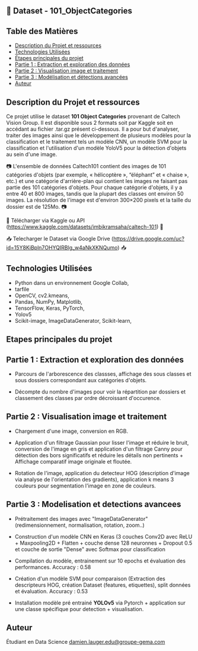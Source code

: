## 💼 Dataset - 101_ObjectCategories 
## Table des Matières

- [Description du Projet et ressources](#description-du-projet-et-ressources)
- [Technologies Utilisées](#technologies-utilisees-)
- [Étapes principales du projet](#etapes-principales-du-projet)
- [Partie 1 : Extraction et exploration des données](#partie-1--extraction-et-exploration-des-donnees)
- [Partie 2 : Visualisation image et traitement](#partie-2--visualisation-image-et-traitement)
- [Partie 3 : Modélisation et détections avancées](#partie-3--modelisation-et-detections-avancees)
- [Auteur](#auteur)

## Description du Projet et ressources

Ce projet utilise le dataset **101 Object Categories** provenant de Caltech Vision Group. Il est disponible sous 2 formats soit par Kaggle soit en accédant au fichier .tar.gz présent ci-dessous. Il a pour but d'analyser, traiter des images ainsi que le développement de plusieurs modèles pour la classification et le traitement tels un modèle CNN, un modèle SVM pour la classification et l'utilisation d'un modèle YoloV5 pour la détection d'objets au sein d'une image. 

📷 L'ensemble de données Caltech101 contient des images de 101 catégories d'objets (par exemple, « hélicoptère », “éléphant” et « chaise », etc.) et une catégorie d'arrière-plan qui contient les images ne faisant pas partie des 101 catégories d'objets. Pour chaque catégorie d'objets, il y a entre 40 et 800 images, tandis que la plupart des classes ont environ 50 images. La résolution de l'image est d'environ 300×200 pixels et la taille du dossier est de 125Mo. 📷

📌 Télécharger via Kaggle ou API (https://www.kaggle.com/datasets/imbikramsaha/caltech-101) 📌

📥 Telecharger le Dataset via Google Drive (https://drive.google.com/uc?id=15Y8KiBpln7OHYQIRBlg_w4aNkXKNQumo) 📥

## Technologies Utilisées

- Python dans un environnement Google Collab,
- tarfile
- OpenCV, cv2.kmeans,
- Pandas, NumPy, Matplotlib,
- TensorFlow, Keras, PyTorch,
- Yolov5
- Scikit-image, ImageDataGenerator, Scikit-learn,

## Etapes principales du projet

## Partie 1 : Extraction et exploration des données

- Parcours de l'arborescence des classses, affichage des sous classes et sous dossiers correspondant aux catégories d'objets.
  
- Décompte du nombre d'images pour voir la répartition par dossiers et classement des classes par ordre décroissant d'occurence.

## Partie 2 : Visualisation image et traitement

- Chargement d'une image, conversion en RGB.

- Application d'un filtrage Gaussian pour lisser l'image et réduire le bruit, conversion de l'image en gris et application d'un filtrage Canny pour détection des bors significatifs et réduire les détails non pertinents + Affichage comparatif image originale et floutée.

- Rotation de l'image, application du detecteur HOG (description d'image via analyse de l'orientation des gradients), application k means 3 couleurs pour segmentation l'image en zone de couleurs. 

## Partie 3 : Modelisation et detections avancees

- Prétraitement des images avec "ImageDataGenerator" (redimensionnement, normalisation, rotation, zoom..)
  
- Construction d'un modèle CNN en Keras (3 couches Conv2D avec ReLU + Maxpooling2D + Flatten + couche dense 128 neuronnes + Dropout 0.5 et couche de sortie "Dense" avec Softmax pour classification
  
- Compilation du modèle, entrainement sur 10 epochs et évaluation des performances. Accuracy : 0.58

- Création d'un modèle SVM pour comparaison (Extraction des descripteurs HOG, création Dataset (features, etiquettes), split données et évaluation. Accuracy : 0.53

- Installation modèle pré entrainé **YOLOv5** via Pytorch + application sur une classe spécifique pour detection + visualisation.

## Auteur 
Étudiant en Data Science
damien.lauger.edu@groupe-gema.com

